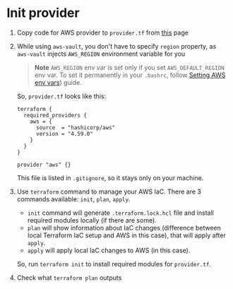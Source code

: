 # Init provider

1. Copy code for AWS provider to `provider.tf` from [this](https://registry.terraform.io/providers/hashicorp/aws/latest/docs) page
2. While using `aws-vault`, you don't have to specify `region` property, as `aws-vault` injects `AWS_REGION` environment variable for you

    > **Note**
    > `AWS_REGION` env var is set only if you set `AWS_DEFAULT_REGION` env var.
    > To set it permanently in your `.bashrc`, follow [Setting AWS env vars](./prerequisites.md#setting-aws-env-vars)) guide.
        
    So, `provider.tf` looks like this:

    ```
    terraform {
      required_providers {
        aws = {
          source  = "hashicorp/aws"
          version = "4.59.0"
        }
      }
    }

    provider "aws" {}

    ```

    This file is listed in `.gitignore`, so it stays only on your machine.

3. Use `terraform` command to manage your AWS IaC. There are 3 commands available: `init`, `plan`, `apply`.

    - `init` command will generate `.terraform.lock.hcl` file and install required modules locally (if there are some).
    - `plan` will show information about IaC changes (difference between local Terraform IaC setup and AWS in this case), that will apply after `apply`.
    - `apply` will apply local IaC changes to AWS (in this case).

    So, run `terraform init` to install required modules for `provider.tf`.

4. Check what `terraform plan` outputs

